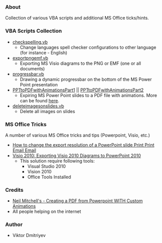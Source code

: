 ### About

Collection of various VBA scripts and additional MS Office ticks/hints.

### VBA Scripts Collection

* [checkspelling.vb](checkspelling.vb)
	- Change languages spell checker configurations to other language (for instance - English)
* [exportpngemf.vb](exportpngemf.vb)
	- Exporting MS Visio diagrams to the PNG or EMF (one or all documents)
* [progressbar.vb]()
	- Drawing a dynamic progressbar on the bottom of the MS Power Point presentation
* [PPTtoPDFwithAnimationsPart1](PPTtoPDFwithAnimationsPart1.vb) || [PPTtoPDFwithAnimationsPart2](PPTtoPDFwithAnimationsPart2.vb)
	- Expiring MS Power Point slides to a PDF file with animations. More can be found [here](http://vdmitriyev.github.io/blog/how-to-export-ms-power-point-slides-to-the-pdf-file-and-keep-animations.html).
* [deleteimagesonslides.vb]()
    - Delete all images on slides

### MS Office Tricks

A number of various MS Office tricks and tips (Powerpoint, Visio, etc.)

* [How to change the export resolution of a PowerPoint slide Print Print Email Email](http://support.microsoft.com/en-us/kb/827745)
* [Visio 2010: Exporting Visio 2010 Diagrams to PowerPoint 2010](https://code.msdn.microsoft.com/office/Visio-2010-Exporting-Visio-dd07f270)
	- This solution require following tools:
		+ Visual Studio 2010
		+ Vision 2010
		+ Office Tools Installed

### Credits

* [Neil Mitchell's - Creating a PDF from Powerpoint WITH Custom Animations](http://neilmitchell.blogspot.de/2007/11/creating-pdf-from-powerpoint-with.html)
* All people helping on the internet

### Author

* Viktor Dmitriyev
